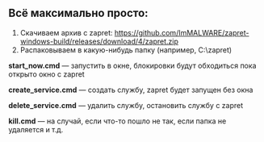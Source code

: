 ## Всё максимально просто:
1. Скачиваем архив с zapret: https://github.com/ImMALWARE/zapret-windows-build/releases/download/4/zapret.zip
2. Распаковываем в какую-нибудь папку (например, C:\zapret)

**start_now.cmd** — запустить в окне, блокировки будут обходиться пока открыто окно с zapret

**create_service.cmd** — создать службу, zapret будет запущен без окна

**delete_service.cmd** — удалить службу, остановить службу с zapret

**kill.cmd** — на случай, если что-то пошло не так, если папка не удаляется и т.д.
